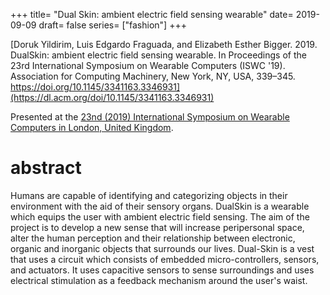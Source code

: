 +++
title= "Dual Skin: ambient electric field sensing wearable"
date= 2019-09-09
draft= false
series= ["fashion"]
+++

[Doruk Yildirim, Luis Edgardo Fraguada, and Elizabeth Esther Bigger. 2019. DualSkin: ambient electric field sensing wearable. In Proceedings of the 23rd International Symposium on Wearable Computers (ISWC '19). Association for Computing Machinery, New York, NY, USA, 339–345. https://doi.org/10.1145/3341163.3346931](https://dl.acm.org/doi/10.1145/3341163.3346931)

Presented at the [23nd (2019) International Symposium on Wearable Computers in London, United Kingdom](https://iswc.net/iswc19/).



# abstract

Humans are capable of identifying and categorizing objects in their environment with the aid of their sensory organs. DualSkin is a wearable which equips the user with ambient electric field sensing. The aim of the project is to develop a new sense that will increase peripersonal space, alter the human perception and their relationship between electronic, organic and inorganic objects that surrounds our lives. Dual-Skin is a vest that uses a circuit which consists of embedded micro-controllers, sensors, and actuators. It uses capacitive sensors to sense surroundings and uses electrical stimulation as a feedback mechanism around the user's waist.